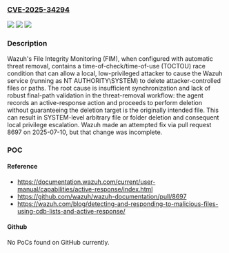 ### [CVE-2025-34294](https://cve.mitre.org/cgi-bin/cvename.cgi?name=CVE-2025-34294)
![](https://img.shields.io/static/v1?label=Product&message=Wazuh&color=blue)
![](https://img.shields.io/static/v1?label=Version&message=0%20&color=brightgreen)
![](https://img.shields.io/static/v1?label=Vulnerability&message=CWE-367%20Time-of-check%20Time-of-use%20(TOCTOU)%20Race%20Condition&color=brightgreen)

### Description

Wazuh's File Integrity Monitoring (FIM), when configured with automatic threat removal, contains a time-of-check/time-of-use (TOCTOU) race condition that can allow a local, low-privileged attacker to cause the Wazuh service (running as NT AUTHORITY\SYSTEM) to delete attacker-controlled files or paths. The root cause is insufficient synchronization and lack of robust final-path validation in the threat-removal workflow: the agent records an active-response action and proceeds to perform deletion without guaranteeing the deletion target is the originally intended file. This can result in SYSTEM-level arbitrary file or folder deletion and consequent local privilege escalation. Wazuh made an attempted fix via pull request 8697 on 2025-07-10, but that change was incomplete.

### POC

#### Reference
- https://documentation.wazuh.com/current/user-manual/capabilities/active-response/index.html
- https://github.com/wazuh/wazuh-documentation/pull/8697
- https://wazuh.com/blog/detecting-and-responding-to-malicious-files-using-cdb-lists-and-active-response/

#### Github
No PoCs found on GitHub currently.

